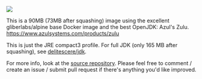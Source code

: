 [![](https://badge.imagelayers.io/delitescere/java:latest.svg)](https://imagelayers.io/?images=delitescere/java:latest 'Get your own badge on imagelayers.io')

This is a 90MB (73MB after squashing) image using the excellent gliberlabs/alpine base Docker image and the best OpenJDK: Azul's Zulu. https://www.azulsystems.com/products/zulu

This is just the JRE compact3 profile. For full JDK (only 165 MB after squashing), see [delitescere/jdk](https://hub.docker.com/r/delitescere/jdk/).

For more info, look at the [source repository](https://github.com/delitescere/docker-zulu). Please feel free to comment / create an issue / submit pull request if there's anything you'd like improved.
